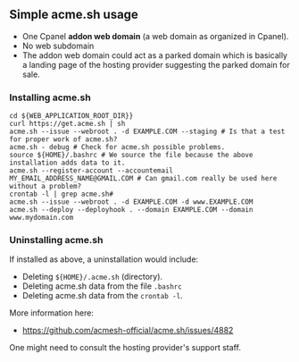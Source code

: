 ## Simple acme.sh usage

* One Cpanel **addon web domain** (a web domain as organized in Cpanel).
* No web subdomain
* The addon web domain could act as a parked domain which is basically a landing page of the hosting provider suggesting the parked domain for sale. 

### Installing acme.sh

```shell
cd ${WEB_APPLICATION_ROOT_DIR}}
curl https://get.acme.sh | sh
acme.sh --issue --webroot . -d EXAMPLE.COM --staging # Is that a test for proper work of acme.sh?
acme.sh - debug # Check for acme.sh possible problems.
source ${HOME}/.bashrc # We source the file because the above installation adds data to it.
acme.sh --register-account --accountemail MY_EMAIL_ADDRESS_NAME@GMAIL.COM # Can gmail.com really be used here without a problem?
crontab -l | grep acme.sh#
acme.sh --issue --webroot . -d EXAMPLE.COM -d www.EXAMPLE.COM
acme.sh --deploy --deployhook . --domain EXAMPLE.COM --domain www.mydomain.com
```

### Uninstalling acme.sh

If installed as above, a uninstallation would include:

* Deleting `${HOME}/.acme.sh` (directory).
* Deleting acme.sh data from the file `.bashrc`
* Deleting acme.sh data from the `crontab -l`.

More information here:

* https://github.com/acmesh-official/acme.sh/issues/4882

One might need to consult the hosting provider's support staff.
